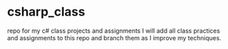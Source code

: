# csharp_class
repo for my c# class projects and assignments
I will add all class practices and assignments to this repo and branch them as I improve my techniques.
